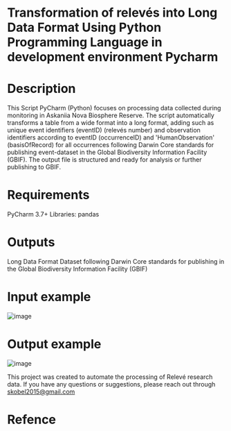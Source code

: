 # Transformation of relevés into Long Data Format Using Python Programming Language in development environment Pycharm

# Description
This Script  PyСharm (Python) focuses on processing data collected during monitoring  in Askaniia Nova Biosphere Reserve. The script automatically transforms a table from a wide format into a long format, adding such as unique event identifiers (eventID) (relevés number) and observation identifiers according to eventID (occurrenceID) and 'HumanObservation' (basisOfRecord) for all occurrences following Darwin Core standards for publishing event-dataset in the Global Biodiversity Information Facility (GBIF). The output file is structured and ready for analysis or further publishing to GBIF.

# Requirements
PyCharm 3.7+
Libraries:
pandas

# Outputs
Long Data Format Dataset following Darwin Core standards for publishing in the Global Biodiversity Information Facility (GBIF)

# Input example
![image](https://github.com/user-attachments/assets/415b5b91-d440-4bd2-b1dd-885b8e989fc3)

# Output example
![image](https://github.com/user-attachments/assets/20375187-46bf-4f8e-85fa-8eb28c3e2997)

This project was created to automate the processing of Relevé research data. If you have any questions or suggestions, please reach out through skobel2015@gmail.com

# Refence
